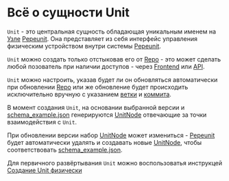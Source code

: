 # Всё о сущности Unit

`Unit` - это центральная сущность обладающая уникальным именем на [Узле](/definitions#instance) [Pepeunit](/conception/overview). Она представляет из себя интерфейс управления физичеcким устройством внутри системы [Pepeunit](/conception/overview).

`Unit` можно создать только отстыковав его от [Repo](/definitions#repo) - это может сделать любой позователь при наличии доступов - через [Frontend](/definitions#frontend) или [API](/definitions#api).

`Unit` можно настроить, указав будет ли он обновляться автоматически при обновлении [Repo](/definitions#repo) или же обновление будет происходить исключительно вручную с указанием [ветки](/definitions#git-branch) и [коммита](/definitions#git-commit).

В момент создания `Unit`, на основании выбранной версии и [schema_example.json](/definitions#schema-example-json) генерируются [UnitNode](/definitions#unitnode) отвечающие за точки взаимодействия с `Unit`.

При обновлении версии набор [UnitNode](/definitions#unitnode) может измениться - [Pepeunit](/conception/overview) будет автоматически удалять и создавать новые [UnitNode](/definitions#unitnode), чтобы соответствовать [schema_example.json](/definitions#schema-example-json).

Для первичного развёртывания `Unit` можно воспользоватья инструкцей [Создание Unit физически](/user/create-unit#создание-unit-физически)